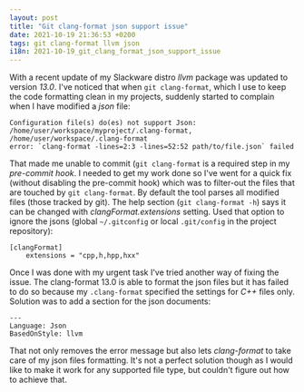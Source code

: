 ```yaml
---
layout: post
title: "Git clang-format json support issue"
date: 2021-10-19 21:36:53 +0200
tags: git clang-format llvm json
i18n: 2021-10-19_git_clang_format_json_support_issue
---
```


With a recent update of my Slackware distro *llvm* package was updated to version *13.0*. I've noticed that when `git clang-format`, which I use to keep the code formatting clean in my projects, suddenly started to complain when I have modified a *json* file:

```
Configuration file(s) do(es) not support Json: /home/user/workspace/myproject/.clang-format, /home/user/workspace/.clang-format
error: `clang-format -lines=2:3 -lines=52:52 path/to/file.json` failed
```


That made me unable to commit (`git clang-format` is a required step in my *pre-commit hook*. I needed to get my work done so I've went for a quick fix (without disabling the pre-commit hook) which was to filter-out the files that are touched by `git clang-format`. By default the tool parses all modified files (those tracked by git). The help section (`git clang-format -h`) says it can be changed with *clangFormat.extensions* setting. Used that option to ignore the jsons (global `~/.gitconfig` or local `.git/config` in the project repository):

```
[clangFormat]
    extensions = "cpp,h,hpp,hxx"
```


Once I was done with my urgent task I've tried another way of fixing the issue. The clang-format 13.0 is able to format the json files but it has failed to do so because my `.clang-format` specified the settings for *C++* files only. Solution was to add a section for the json documents:

```
---
Language: Json
BasedOnStyle: llvm
```


That not only removes the error message but also lets *clang-format* to take care of my json files formatting. It's not a perfect solution though as I would like to make it work for any supported file type, but couldn't figure out how to achieve that.
